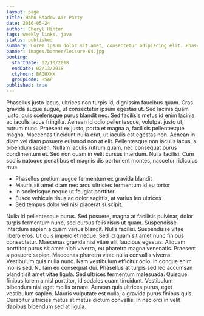 ```yaml
---
layout: page
title: Hahn Shadow Air Party
date: 2016-05-24
author: Cheryl Hinton
tags: weekly links, java
status: published
summary: Lorem ipsum dolor sit amet, consectetur adipiscing elit. Phasellus.
banner: images/banner/leisure-04.jpg
booking:
  startDate: 02/10/2018
  endDate: 02/13/2018
  ctyhocn: BAQHXHX
  groupCode: HSAP
published: true
---
```

Phasellus justo lacus, ultrices non turpis id, dignissim faucibus quam. Cras gravida augue augue, ut consectetur ipsum egestas ut. Sed lacinia quam justo, quis scelerisque purus blandit nec. Sed facilisis metus id enim lacinia, ac iaculis lacus fringilla. Aenean id odio pellentesque, volutpat justo ut, rutrum nunc. Praesent ex justo, porta et magna a, facilisis pellentesque magna. Maecenas tincidunt nulla erat, ut iaculis est egestas non. Aenean in diam vel diam posuere euismod non at elit. Pellentesque non iaculis lacus, a bibendum sapien. Nullam iaculis rutrum quam, nec consequat purus condimentum et. Sed non quam in velit cursus interdum. Nulla facilisi. Cum sociis natoque penatibus et magnis dis parturient montes, nascetur ridiculus mus.

* Phasellus pretium augue fermentum ex gravida blandit
* Mauris sit amet diam nec arcu ultricies fermentum id eu tortor
* In scelerisque neque ut feugiat porttitor
* Fusce vehicula risus ac dolor sagittis, at varius leo ultrices
* Sed tempus dolor vel nisi placerat suscipit.

Nulla id pellentesque purus. Sed posuere, magna at facilisis pulvinar, dolor turpis fermentum nunc, sed cursus felis risus ut quam. Suspendisse interdum sapien a quam varius blandit. Nulla facilisi. Suspendisse vitae libero eros. Ut quis imperdiet neque. Sed id quam sit amet nunc finibus consectetur. Maecenas gravida nisi vitae elit faucibus egestas. Aliquam porttitor purus sit amet nibh viverra, eu pharetra magna venenatis. Praesent a posuere sapien. Maecenas pharetra vitae nulla convallis viverra. Vestibulum quis nulla nunc. Nam vestibulum efficitur odio, in congue enim mollis sed. Nullam eu consequat dui. Phasellus at turpis sed leo accumsan blandit sit amet vitae ligula.
Sed ultrices fermentum malesuada. Quisque finibus lorem a nisl porttitor, id sodales quam tincidunt. Vestibulum bibendum nisi eget mollis ornare. Aenean quis ultrices purus, eget vestibulum sapien. Mauris vulputate est nulla, a gravida purus finibus quis. Curabitur ultricies metus at metus dictum convallis. In nec orci in velit dapibus bibendum sed at ligula.
